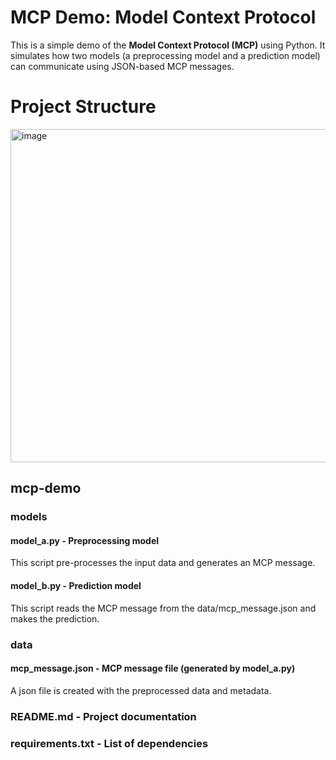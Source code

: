 # MCP Demo: Model Context Protocol

This is a simple demo of the **Model Context Protocol (MCP)** using Python. 
It simulates how two models (a preprocessing model and a prediction model) can communicate 
using JSON-based MCP messages.

# Project Structure
<img width="533" alt="image" src="https://github.com/user-attachments/assets/b998b42b-4f1a-48f2-aaa0-9d78da7c4759" />

## mcp-demo
### models
#### model_a.py - Preprocessing model
This script pre-processes the input data and generates an MCP message.
#### model_b.py - Prediction model
This script reads the MCP message from the data/mcp_message.json and makes the prediction.
### data
#### mcp_message.json - MCP message file (generated by model_a.py)
A json file is created with the preprocessed data and metadata.
### README.md - Project documentation
### requirements.txt - List of dependencies

